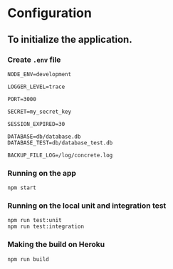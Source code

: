 # Configuration

## To initialize the application. 

### Create `.env` file 

```
NODE_ENV=development

LOGGER_LEVEL=trace

PORT=3000

SECRET=my_secret_key

SESSION_EXPIRED=30

DATABASE=db/database.db
DATABASE_TEST=db/database_test.db

BACKUP_FILE_LOG=/log/concrete.log
```

### Running on the app

```shell
npm start
```

### Running on the local unit and integration test 

```shell
npm run test:unit
npm run test:integration
```

### Making the build on Heroku

```shell
npm run build
```
